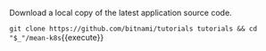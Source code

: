 Download a local copy of the latest application source code.

`git clone https://github.com/bitnami/tutorials tutorials && cd "$_"/mean-k8s`{{execute}}
